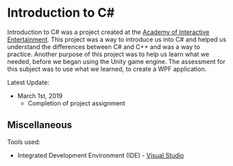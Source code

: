 # Introduction to C#

Introduction to C# was a project created at the [Academy of Interactive Entertainment](https://seattle.aie.edu/campuses/seattle/). This project was a way to introduce us into C# and helped us understand the differences between C# and C++ and was a way to practice. Another purpose of this project was to help us learn what we needed, before we began using the Unity game engine. The assessment for this subject was to use what we learned, to create a WPF application.

Latest Update:

* March 1st, 2019
  - Completion of project assignment

## Miscellaneous

Tools used:

* Integrated Development Environment (IDE) - [Visual Studio](https://visualstudio.microsoft.com/)
